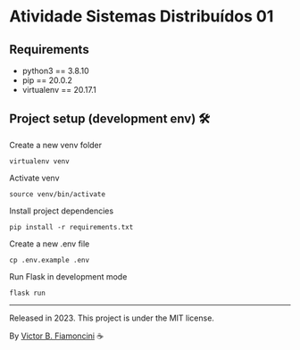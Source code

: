 # Atividade Sistemas Distribuídos 01

## Requirements

- python3 == 3.8.10
- pip == 20.0.2
- virtualenv == 20.17.1

## Project setup (development env) 🛠

Create a new venv folder

```
virtualenv venv
```

Activate venv

```
source venv/bin/activate
```

Install project dependencies

```
pip install -r requirements.txt
```

Create a new .env file

```
cp .env.example .env
```

Run Flask in development mode

```
flask run
```

----------
Released in 2023. This project is under the MIT license.

By [Victor B. Fiamoncini](https://github.com/Victor-Fiamoncini) ☕
